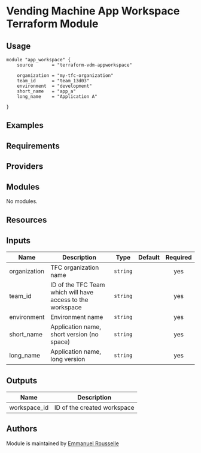 # Vending Machine App Workspace Terraform Module

## Usage

```hcl
module "app_workspace" {
	source       = "terraform-vdm-appworkspace"

	organization = "my-tfc-organization"
	team_id      = "team_13d03"
	environment  = "development"
	short_name   = "app_a"
	long_name    = "Application A"

}

```

## Examples



## Requirements



## Providers


## Modules

No modules.

## Resources


## Inputs

| Name | Description | Type | Default | Required |
|------|-------------|------|---------|:--------:|
| organization | TFC organization name | `string` |  | yes |
| team_id | ID of the TFC Team which will have access to the workspace | `string` |  | yes |
| environment | Environment name | `string` |  | yes |
| short_name | Application name, short version (no space) | `string` | | yes |
| long_name | Application name, long version | `string` | | yes |

## Outputs

| Name | Description |
|------|-------------|
| workspace_id | ID of the created workspace |

## Authors

Module is maintained by [Emmanuel Rousselle](https://github.com/emrousselle)